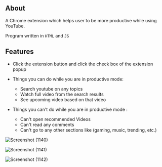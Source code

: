 ## About

A Chrome extension which helps user to be more productive while using YouTube.

Program written in `HTML` and `JS`

## Features

- Click the extension button and click the check box of the extension popup
  
- Things you can do while you are in productive mode:

  - Search youtube on any topics
  - Watch full video from the search results
  - See upcoming video based on that video

- Things you can't do while you are in productive mode :
  - Can't open recommended Videos
  - Can't read any comments
  - Can't go to any other sections like (gaming, music, trending, etc.)


 
![Screenshot (1140)](https://github.com/khushi-jagwani13/Get-Productive-Youtube-extension/assets/101161240/2984c6d2-8b73-4e25-aaf5-ac6792c3724f)

![Screenshot (1141)](https://github.com/khushi-jagwani13/Get-Productive-Youtube-extension/assets/101161240/f9508f7b-7028-42e6-9239-ebedc67701b6)

![Screenshot (1142)](https://github.com/khushi-jagwani13/Get-Productive-Youtube-extension/assets/101161240/97947db2-42f9-4d14-8750-6e25ab930503)



